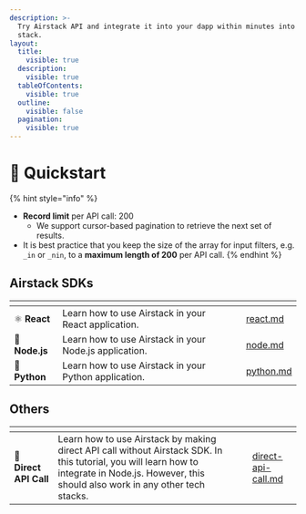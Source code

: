 ```yaml
---
description: >-
  Try Airstack API and integrate it into your dapp within minutes into your tech
  stack.
layout:
  title:
    visible: true
  description:
    visible: true
  tableOfContents:
    visible: true
  outline:
    visible: false
  pagination:
    visible: true
---
```


# 🚀 Quickstart

{% hint style="info" %}
* **Record limit** per API call: 200
  * We support cursor-based pagination to retrieve the next set of results.
* It is best practice that you keep the size of the array for input filters, e.g. `_in` or `_nin`, to a **maximum length of 200** per API call.
{% endhint %}

## Airstack SDKs

<table data-view="cards"><thead><tr><th></th><th></th><th></th><th data-hidden data-card-target data-type="content-ref"></th></tr></thead><tbody><tr><td><span data-gb-custom-inline data-tag="emoji" data-code="269b">⚛</span> <strong>React</strong></td><td>Learn how to use Airstack in your React application.</td><td></td><td><a href="react.md">react.md</a></td></tr><tr><td><span data-gb-custom-inline data-tag="emoji" data-code="1f5fc">🗼</span> <strong>Node.js</strong></td><td>Learn how to use Airstack in your Node.js application.</td><td></td><td><a href="node.md">node.md</a></td></tr><tr><td><span data-gb-custom-inline data-tag="emoji" data-code="1f40d">🐍</span> <strong>Python</strong></td><td>Learn how to use Airstack in your Python application.</td><td></td><td><a href="python.md">python.md</a></td></tr></tbody></table>

## Others

<table data-view="cards"><thead><tr><th></th><th></th><th></th><th data-hidden data-card-target data-type="content-ref"></th></tr></thead><tbody><tr><td><span data-gb-custom-inline data-tag="emoji" data-code="1f3af">🎯</span> <strong>Direct API Call</strong></td><td>Learn how to use Airstack by making direct API call without Airstack SDK. In this tutorial, you will learn how to integrate in Node.js. However, this should also work in any other tech stacks.</td><td></td><td><a href="direct-api-call.md">direct-api-call.md</a></td></tr></tbody></table>
